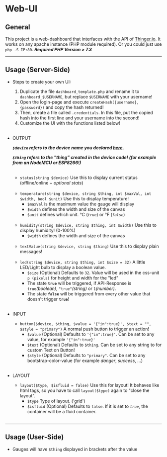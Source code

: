 # Web-UI

## General
  
This project is a web-dashboard that interfaces with the API of [Thinger.io](https://thinger.io/).
  It works on any apache instance (PHP module required). Or you could just use `php -S IP:80`.
  ***Required PHP Version > 7.3***

----------
 ## Usage (Server-Side)

- Steps to create your own UI:
    1. Duplicate the file `dashboard_template.php` and rename it to `dashboard_$USERNAME`, but replace `$USERNAME` with your username!
    2. Open the login-page and execute `createHash({username}, {password})` and copy the hash returned!
    3. Then, create a file called `.credentials`. In this file, put the copied hash into the first line and your username into the second!
    4. Customize the UI with the functions listed below!
<br><br>

- OUTPUT
  
    ***`$device` refers to the device name you declared <a href="https://console.thinger.io/" target="_blank">here</a>.***

    ***`$thing` refers to the "thing" created in the device code! (for example from an NodeMCU or ESP8266!)***
    <br><br>
    - `status(string $device)` Use this to display current status (offline/online + *optional stats*)
    <br><br>
    - `temperature(string $device, string $thing, int $maxVal, int $width, bool $unit)` Use this to display temperature! 
       - `$maxVal` is the maximum value the gauge will display
       -  `$width` defines the width and size of the canvas
       -  `$unit` defines which unit. °C (*`true`*) or °F (*`false`*)
    <br><br>
    - `humidity(string $device, string $thing, int $width)` Use this to display humidity! (0-100%)
      -  `$width` defines the width and size of the canvas
    <br><br>
    - `textValue(string $device, string $thing)` Use this to display plain messages!
    <br><br>
    - `led(string $device, string $thing, int $size = 32)` A little LED/Light bulb to display a boolean value.
      -  `$size` (Optional) Defaults to `32`. Value will be used in the css-unit `p (pixels)` for height and width for the "led"
      - The state **`true`** will be triggered, if API-Response is `true`*(boolean)*, `"true"`*(string)* or `1`*(number)*.
      - The state **`false`** will be triggered from every other value that doesn't trigger **`true`**!
    <br><br>

- INPUT

    - `button($device, $thing, $value = '{"in":true}', $text = "", $style = "primary")` A normal push button to trigger an action!
      - `$value` (Optional) Defaults to `'{"in":true}'`. Can be set to any value, for example `'{"in":true}'`
      - `$text` (Optional) Defaults to `$thing`. Can be set to any string to for custom Text on Button!
      - `$style` (Optional) Defaults to `"primary"`. Can be set to any bootstrap-color-value (for example *danger*, *success*, ...)
    <br><br>

- LAYOUT

    - `layout($type, $isfluid = false)` Use this for layout! It behaves like html tags, so you have to call `layout($type)` again to "close the layout".
      - `$type` Type of layout. ('grid')
      - `$isfluid` (Optional) Defaults to `false`. If it is set to *`true`*, the container will be a fluid container.
      <br><br>

----------
## Usage (User-Side)

- Gauges will have `$thing` displayed in brackets after the value